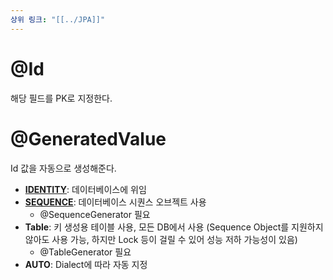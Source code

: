 ```yaml
---
상위 링크: "[[../JPA]]"
---
```

# @Id
해당 필드를 PK로 지정한다.
# @GeneratedValue
Id 값을 자동으로 생성해준다.
* **[IDENTITY](IDENTITY%20전략.md)**:  데이터베이스에 위임
* **[SEQUENCE](SEQUENCE%20전략.md)**: 데이터베이스 시퀀스 오브젝트 사용
	* @SequenceGenerator 필요
* **Table**: 키 생성용 테이블 사용, 모든 DB에서 사용 (Sequence Object를 지원하지 않아도 사용 가능, 하지만 Lock 등이 걸릴 수 있어 성능 저하 가능성이 있음)
	* @TableGenerator 필요
* **AUTO**: Dialect에 따라 자동 지정


